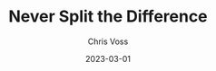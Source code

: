 ---
title: "Never Split the Difference"
book: never-split-the-difference
author: Chris Voss
kindle: true
date: 2023-03-01
tags: posts
bookshop_id: 9780062407801
--- 